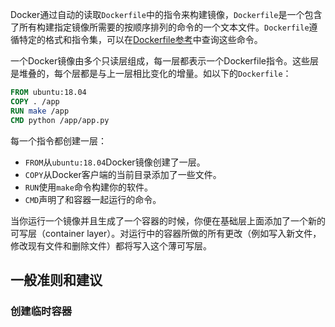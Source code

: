 Docker通过自动的读取`Dockerfile`中的指令来构建镜像，`Dockerfile`是一个包含了所有构建指定镜像所需要的按顺序排列的命令的一个文本文件。`Dockerfile`遵循特定的格式和指令集，可以在[Dockerfile参考](https://docs.docker.com/engine/reference/builder/)中查询这些命令。

一个Docker镜像由多个只读层组成，每一层都表示一个Dockerfile指令。这些层是堆叠的，每个层都是与上一层相比变化的增量。如以下的`Dockerfile`：

```dockerfile
FROM ubuntu:18.04
COPY . /app
RUN make /app
CMD python /app/app.py
```

每一个指令都创建一层：

* `FROM`从`ubuntu:18.04`Docker镜像创建了一层。
* `COPY`从Docker客户端的当前目录添加了一些文件。
* `RUN`使用`make`命令构建你的软件。
* `CMD`声明了和容器一起运行的命令。

当你运行一个镜像并且生成了一个容器的时候，你便在基础层上面添加了一个新的可写层（container layer）。对运行中的容器所做的所有更改（例如写入新文件，修改现有文件和删除文件）都将写入这个薄可写层。

## 一般准则和建议

### 创建临时容器

